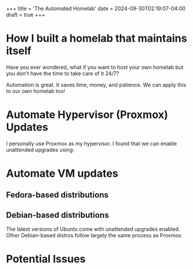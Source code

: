 +++
title = 'The Automated Homelab'
date = 2024-09-30T02:19:07-04:00
draft = true
+++
# How I built a homelab that maintains itself

Have you ever wondered, what if you want to host your own homelab but you don't have the time to take care of it 24/7?

Automation is great. It saves time, money, and patience. We can apply this to our own homelab too!

# Automate Hypervisor (Proxmox) Updates
I personally use Proxmox as my hypervisor. I found that we can enable unattended upgrades using:

# Automate VM updates
## Fedora-based distributions


## Debian-based distributions
The latest versions of Ubuntu come with unattended upgrades enabled. Other Debian-based distros follow largely the same process as Proxmox.

# Potential Issues